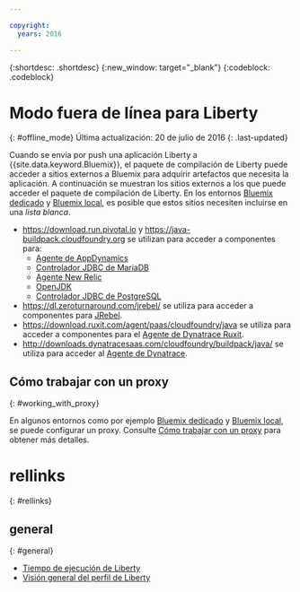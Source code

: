 ```yaml
---

copyright:
  years: 2016

---
```


{:shortdesc: .shortdesc}
{:new_window: target="_blank"}
{:codeblock: .codeblock}


# Modo fuera de línea para Liberty
{: #offline_mode}
Última actualización: 20 de julio de 2016
{: .last-updated}

Cuando se envía por push una aplicación Liberty a {{site.data.keyword.Bluemix}}, el paquete de compilación de Liberty puede acceder a sitios externos a Bluemix
para adquirir artefactos que necesita la aplicación.  A continuación se muestran los sitios externos a los que puede acceder el paquete de compilación de Liberty.  En los entornos [Bluemix dedicado](../../dedicated/index.html#dedicated) y
[Bluemix local](../../local/index.html#local), es posible que estos sitios necesiten incluirse en una *lista blanca*.

* https://download.run.pivotal.io y https://java-buildpack.cloudfoundry.org se utilizan para acceder a componentes para:
  * [Agente de AppDynamics](https://www.appdynamics.com/)
  * [Controlador JDBC de MariaDB](https://mariadb.com/)
  * [Agente New Relic](newRelic.html)
  * [OpenJDK](customizingJRE.html#OpenJDK)
  * [Controlador JDBC de PostgreSQL](https://www.postgresql.org)
* https://dl.zeroturnaround.com/jrebel/ se utiliza para acceder a componentes para [JRebel](https://zeroturnaround.com/software/jrebel/).
* https://download.ruxit.com/agent/paas/cloudfoundry/java se utiliza para acceder a componentes para el [Agente de Dynatrace Ruxit](dynatrace.html).
* http://downloads.dynatracesaas.com/cloudfoundry/buildpack/java/ se utiliza para acceder al [Agente de Dynatrace](dynatrace.html).

## Cómo trabajar con un proxy
{: #working_with_proxy}

En algunos entornos como por ejemplo [Bluemix dedicado](../../dedicated/index.html#dedicated) y
[Bluemix local](../../local/index.html#local), se puede configurar un proxy. Consulte [Cómo trabajar con un proxy](../../manageapps/workingWithProxy.html) para obtener más detalles.

# rellinks
{: #rellinks}
## general
{: #general}
* [Tiempo de ejecución de Liberty](index.html)
* [Visión general del perfil de Liberty](http://www-01.ibm.com/support/knowledgecenter/SSAW57_8.5.5/com.ibm.websphere.wlp.nd.doc/ae/cwlp_about.html)
